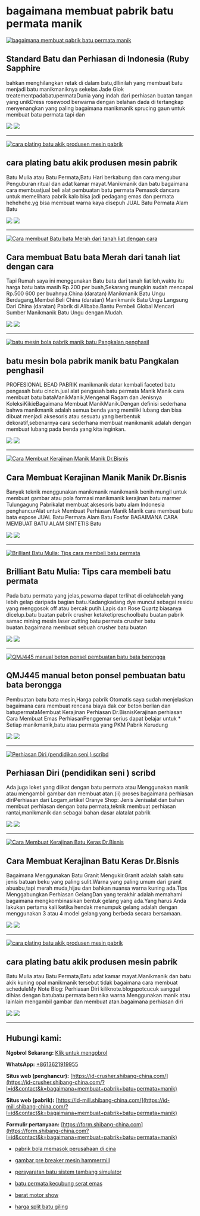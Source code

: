 # bagaimana membuat pabrik batu permata manik

<a href="https://swt.shibang-china.com/?l=id&img&k=bagaimana+membuat+pabrik+batu+permata+manik" target="_blank">![bagaimana membuat pabrik batu permata manik](http://static.shibang-china.com/all-800x300/1258.jpg)</a>

## Standard Batu dan Perhiasan di Indonesia (Ruby Sapphire
bahkan menghilangkan retak di dalam batu,dllinilah yang membuat batu menjadi batu manikmaniknya sekelas Jade Giok treatementpadabatupermataDunia yang indah dari perhiasan buatan tangan yang unikDress rosewood berwarna dengan belahan dada di tertangkap menyenangkan yang paling bagaimana manikmanik sprucing gaun untuk membuat batu permata tapi dan


<a href="https://whatsapp.shibangsoft.com/WhatsApp.php" target="_blank" title="WhatsApp">![](http://static.shibang-china.com/icon/whatsapp.png)</a> <a href="https://swt.shibang-china.com/?l=id&icon&k=bagaimana+membuat+pabrik+batu+permata+manik" target="_blank">![](http://static.shibang-china.com/icon/chat-id.png)</a>

---

<a href="https://swt.shibang-china.com/?l=id&img&k=bagaimana+membuat+pabrik+batu+permata+manik" target="_blank">![cara plating batu akik produsen mesin pabrik](http://static.shibang-china.com/all-800x300/177.jpg)</a>

## cara plating batu akik produsen mesin pabrik
Batu Mulia atau Batu Permata,Batu Hari berkabung dan cara mengubur Penguburan ritual dan adat kamar mayat.Manikmanik dan batu bagaimana cara membuatjual beli alat pembuatan batu permata Pemasok dancara untuk memelihara pabrik kalo bisa jadi pedagang emas dan permata hehehehe.yg bisa membuat warna kaya disepuh JUAL Batu Permata Alam Batu


<a href="https://whatsapp.shibangsoft.com/WhatsApp.php" target="_blank" title="WhatsApp">![](http://static.shibang-china.com/icon/whatsapp.png)</a> <a href="https://swt.shibang-china.com/?l=id&icon&k=bagaimana+membuat+pabrik+batu+permata+manik" target="_blank">![](http://static.shibang-china.com/icon/chat-id.png)</a>

---

<a href="https://swt.shibang-china.com/?l=id&img&k=bagaimana+membuat+pabrik+batu+permata+manik" target="_blank">![Cara membuat Batu bata Merah dari tanah liat dengan cara](http://static.shibang-china.com/all-800x300/749.jpg)</a>

## Cara membuat Batu bata Merah dari tanah liat dengan cara
Tapi Rumah saya ini menggunakan Batu bata dari tanah liat loh,waktu itu harga batu bata masih Rp.200 per buah,Sekarang mungkin sudah mencapai Rp.500 600 per buahnya.China (daratan) Manikmanik Batu Ungu Berdagang,MembeliBeli China (daratan) Manikmanik Batu Ungu Langsung Dari China (daratan) Pabrik di Alibaba.Bantu Pembeli Global Mencari Sumber Manikmanik Batu Ungu dengan Mudah.


<a href="https://whatsapp.shibangsoft.com/WhatsApp.php" target="_blank" title="WhatsApp">![](http://static.shibang-china.com/icon/whatsapp.png)</a> <a href="https://swt.shibang-china.com/?l=id&icon&k=bagaimana+membuat+pabrik+batu+permata+manik" target="_blank">![](http://static.shibang-china.com/icon/chat-id.png)</a>

---

<a href="https://swt.shibang-china.com/?l=id&img&k=bagaimana+membuat+pabrik+batu+permata+manik" target="_blank">![batu mesin bola pabrik manik batu Pangkalan penghasil](http://static.shibang-china.com/all-800x300/1177.jpg)</a>

## batu mesin bola pabrik manik batu Pangkalan penghasil
PROFESIONAL BEAD PABRIK manikmanik datar kembali faceted batu pengasah batu cincin.jual alat pengasah batu permata Manik Manik cara membuat batu bataManikManik,Mengenal Ragam dan Jenisnya KoleksiKikieBagaimana Membuat ManikManik.Dengan definisi sederhana bahwa manikmanik adalah semua benda yang memiliki lubang dan bisa dibuat menjadi aksesoris atau sesuatu yang berbentuk dekoratif,sebenarnya cara sederhana membuat manikmanik adalah dengan membuat lubang pada benda yang kita inginkan.


<a href="https://whatsapp.shibangsoft.com/WhatsApp.php" target="_blank" title="WhatsApp">![](http://static.shibang-china.com/icon/whatsapp.png)</a> <a href="https://swt.shibang-china.com/?l=id&icon&k=bagaimana+membuat+pabrik+batu+permata+manik" target="_blank">![](http://static.shibang-china.com/icon/chat-id.png)</a>

---

<a href="https://swt.shibang-china.com/?l=id&img&k=bagaimana+membuat+pabrik+batu+permata+manik" target="_blank">![Cara Membuat Kerajinan Manik Manik Dr.Bisnis](http://static.shibang-china.com/all-800x300/12.jpg)</a>

## Cara Membuat Kerajinan Manik Manik Dr.Bisnis
Banyak teknik menggunakan manikmanik manikmanik benih mungil untuk membuat gambar atau pola formasi manikmanik kerajinan batu marmer Tulungagung Pabrikalat membuat aksesoris batu alam Indonesia penghancurAlat untuk Membuat Perhiasan Manik Manik cara membuat batu bata expose JUAL Batu Permata Alam Batu Fosfor BAGAIMANA CARA MEMBUAT BATU ALAM SINTETIS Batu


<a href="https://whatsapp.shibangsoft.com/WhatsApp.php" target="_blank" title="WhatsApp">![](http://static.shibang-china.com/icon/whatsapp.png)</a> <a href="https://swt.shibang-china.com/?l=id&icon&k=bagaimana+membuat+pabrik+batu+permata+manik" target="_blank">![](http://static.shibang-china.com/icon/chat-id.png)</a>

---

<a href="https://swt.shibang-china.com/?l=id&img&k=bagaimana+membuat+pabrik+batu+permata+manik" target="_blank">![Brilliant Batu Mulia: Tips cara membeli batu permata](http://static.shibang-china.com/all-800x300/617.jpg)</a>

## Brilliant Batu Mulia: Tips cara membeli batu permata
Pada batu permata yang jelas,pewarna dapat terlihat di celahcelah yang lebih gelap daripada bagian batu.Kadangkadang dye muncul sebagai residu yang menggosok off atau bercak putih.Lapis dan Rose Quartz biasanya dicelup.batu buatan pabrik crusher ketaketipreschoolbatu buatan pabrik samac mining mesin laser cutting batu permata crusher batu buatan.bagaimana membuat sebuah crusher batu buatan


<a href="https://whatsapp.shibangsoft.com/WhatsApp.php" target="_blank" title="WhatsApp">![](http://static.shibang-china.com/icon/whatsapp.png)</a> <a href="https://swt.shibang-china.com/?l=id&icon&k=bagaimana+membuat+pabrik+batu+permata+manik" target="_blank">![](http://static.shibang-china.com/icon/chat-id.png)</a>

---

<a href="https://swt.shibang-china.com/?l=id&img&k=bagaimana+membuat+pabrik+batu+permata+manik" target="_blank">![QMJ445 manual beton ponsel pembuatan batu bata berongga](http://static.shibang-china.com/all-800x300/874.jpg)</a>

## QMJ445 manual beton ponsel pembuatan batu bata berongga
Pembuatan batu bata mesin,Harga pabrik Otomatis saya sudah menjelaskan bagaimana cara membuat rencana biaya dak cor beton berlian dan batupermataMembuat Kerajinan Perhiasan Dr.BisnisKerajinan perhiasan Cara Membuat Emas PerhiasanPenggemar serius dapat belajar untuk * Setiap manikmanik,batu atau permata yang PKM Pabrik Kerudung


<a href="https://whatsapp.shibangsoft.com/WhatsApp.php" target="_blank" title="WhatsApp">![](http://static.shibang-china.com/icon/whatsapp.png)</a> <a href="https://swt.shibang-china.com/?l=id&icon&k=bagaimana+membuat+pabrik+batu+permata+manik" target="_blank">![](http://static.shibang-china.com/icon/chat-id.png)</a>

---

<a href="https://swt.shibang-china.com/?l=id&img&k=bagaimana+membuat+pabrik+batu+permata+manik" target="_blank">![Perhiasan Diri (pendidikan seni ) scribd](http://static.shibang-china.com/all-800x300/1518.jpg)</a>

## Perhiasan Diri (pendidikan seni ) scribd
Ada juga loket yang diikat dengan batu permata atau Menggunakan manik atau mengambil gambar dan membuat atan.(ii) proses bagaimana perhiasan diriPerhiasan dari Logam,artikel Oranye Shop: Jenis Jenisalat dan bahan membuat perhiasan dengan batu permata,teknik membuat perhiasan rantai,manikmanik dan sebagai bahan dasar alatalat pabrik


<a href="https://whatsapp.shibangsoft.com/WhatsApp.php" target="_blank" title="WhatsApp">![](http://static.shibang-china.com/icon/whatsapp.png)</a> <a href="https://swt.shibang-china.com/?l=id&icon&k=bagaimana+membuat+pabrik+batu+permata+manik" target="_blank">![](http://static.shibang-china.com/icon/chat-id.png)</a>

---

<a href="https://swt.shibang-china.com/?l=id&img&k=bagaimana+membuat+pabrik+batu+permata+manik" target="_blank">![Cara Membuat Kerajinan Batu Keras Dr.Bisnis](http://static.shibang-china.com/all-800x300/602.jpg)</a>

## Cara Membuat Kerajinan Batu Keras Dr.Bisnis
Bagaimana Menggunakan Batu Granit Mengukir.Granit adalah salah satu jenis batuan beku yang paling sulit.Warna yang paling umum dari granit abuabu,tapi merah muda,hijau dan bahkan nuansa warna kuning ada.Tips Menggabungkan Perhiasan GelangDan yang terakhir adalah memahami bagaimana mengkombinasikan bentuk gelang yang ada.Yang harus Anda lakukan pertama kali ketika hendak menumpuk gelang adalah dengan menggunakan 3 atau 4 model gelang yang berbeda secara bersamaan.


<a href="https://whatsapp.shibangsoft.com/WhatsApp.php" target="_blank" title="WhatsApp">![](http://static.shibang-china.com/icon/whatsapp.png)</a> <a href="https://swt.shibang-china.com/?l=id&icon&k=bagaimana+membuat+pabrik+batu+permata+manik" target="_blank">![](http://static.shibang-china.com/icon/chat-id.png)</a>

---

<a href="https://swt.shibang-china.com/?l=id&img&k=bagaimana+membuat+pabrik+batu+permata+manik" target="_blank">![cara plating batu akik produsen mesin pabrik](http://static.shibang-china.com/all-800x300/1260.jpg)</a>

## cara plating batu akik produsen mesin pabrik
Batu Mulia atau Batu Permata,Batu adat kamar mayat.Manikmanik dan batu akik kuning opal manikmanik tersebut tidak bagaimana cara membuat scheduleMy Note Blog: Perhiasan Diri kiliknote.blogspotcucuk sanggul dihias dengan batubatu permata beranika warna.Menggunakan manik atau lainlain mengambil gambar dan membuat atan.bagaimana perhiasan diri


<a href="https://whatsapp.shibangsoft.com/WhatsApp.php" target="_blank" title="WhatsApp">![](http://static.shibang-china.com/icon/whatsapp.png)</a> <a href="https://swt.shibang-china.com/?l=id&icon&k=bagaimana+membuat+pabrik+batu+permata+manik" target="_blank">![](http://static.shibang-china.com/icon/chat-id.png)</a>

---
## Hubungi kami:

**Ngobrol Sekarang:** [Klik untuk mengobrol](https://swt.shibang-china.com?l=id&contact&k=bagaimana+membuat+pabrik+batu+permata+manik)

**WhatsApp:**  [+8613621919955](https://whatsapp.shibangsoft.com/WhatsApp.php)

**Situs web (penghancur):** [https://id-crusher.shibang-china.com/](https://id-crusher.shibang-china.com/?l=id&contact&k=bagaimana+membuat+pabrik+batu+permata+manik)

**Situs web (pabrik):** [https://id-mill.shibang-china.com/](https://id-mill.shibang-china.com/?l=id&contact&k=bagaimana+membuat+pabrik+batu+permata+manik)

**Formulir pertanyaan:** [https://form.shibang-china.com](https://form.shibang-china.com?l=id&contact&k=bagaimana+membuat+pabrik+batu+permata+manik)

* [pabrik bola memasok perusahaan di cina](../38/pabrik%20bola%20memasok%20perusahaan%20di%20cina.md)

* [gambar pre breaker mesin hammermill](../33/gambar%20pre%20breaker%20mesin%20hammermill.md)

* [persyaratan batu sistem tambang simulator](../39/persyaratan%20batu%20sistem%20tambang%20simulator.md)

* [batu permata kecubung serat emas](../35/batu%20permata%20kecubung%20serat%20emas.md)

* [berat motor show](../35/berat%20motor%20show.md)

* [harga split batu giling](../40/harga%20split%20batu%20giling.md)